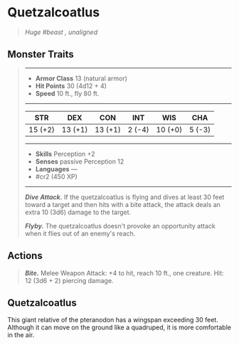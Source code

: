 # Quetzalcoatlus
>*Huge #beast , unaligned*
## Monster Traits
>___
>- **Armor Class** 13 (natural armor)
>- **Hit Points** 30 (4d12 + 4)
>- **Speed** 10 ft., fly 80 ft.
>___
>|STR|DEX|CON|INT|WIS|CHA|
>|:---:|:---:|:---:|:---:|:---:|:---:|
>|15 (+2)|13 (+1)|13 (+1)|2 (-4)|10 (+0)|5 (-3)|
>___
>- **Skills** Perception +2
>- **Senses** passive Perception 12
>- **Languages** —
>- #cr2 (450 XP)
>___
>***Dive Attack.*** If the quetzalcoatlus is flying and dives at least 30 feet toward a target and then hits with a bite attack, the attack deals an extra 10 (3d6) damage to the target.  
>
>***Flyby.*** The quetzalcoatlus doesn't provoke an opportunity attack when it flies out of an enemy's reach.  
>
## Actions
>***Bite.*** Melee Weapon Attack: +4 to hit, reach 10 ft., one creature. Hit: 12 (3d6 + 2) piercing damage.
## Quetzalcoatlus
This giant relative of the pteranodon has a wingspan exceeding 30 feet. Although it can move on the ground like a quadruped, it is more comfortable in the air.